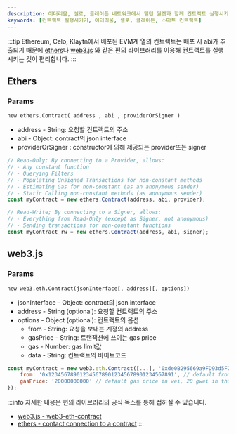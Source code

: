```yaml
---
description: 이더리움, 셀로, 클레이튼 네트워크에서 웰던 월렛과 함께 컨트랙트 실행시키기
keywords: [컨트랙트 실행시키기, 이더리움, 셀로, 클레이튼, 스마트 컨트랙트]
---
```


:::tip
Ethereum, Celo, Klaytn에서 배포된 EVM계 열의 컨트랙트는 배포 시 abi가 추출되기 때문에 [ethers](https://docs.ethers.io/v5/)나 [web3.js](https://web3js.readthedocs.io/en/v1.2.11/getting-started.html) 와 같은 편의 라이브러리를 이용해 컨트랙트를 실행시키는 것이 편리합니다.
:::

## Ethers

### Params

`new ethers.Contract( address , abi , providerOrSigner )`

- address - String: 요청할 컨트랙트의 주소
- abi - Object: contract의 json interface
- providerOrSigner : constructor에 의해 제공되는 provider또는 signer

```javascript
// Read-Only; By connecting to a Provider, allows:
// - Any constant function
// - Querying Filters
// - Populating Unsigned Transactions for non-constant methods
// - Estimating Gas for non-constant (as an anonymous sender)
// - Static Calling non-constant methods (as anonymous sender)
const myContract = new ethers.Contract(address, abi, provider);

// Read-Write; By connecting to a Signer, allows:
// - Everything from Read-Only (except as Signer, not anonymous)
// - Sending transactions for non-constant functions
const myContract_rw = new ethers.Contract(address, abi, signer);
```

## web3.js

### Params

`new web3.eth.Contract(jsonInterface[, address][, options])`

- jsonInterface - Object: contract의 json interface
- address - String (optional): 요청할 컨트랙트의 주소
- options - Object (optional): 컨트랙트의 옵션
  - from - String: 요청을 보내는 계정의 address
  - gasPrice - String: 트랜잭션에 쓰이는 gas price
  - gas - Number: gas limit값
  - data - String: 컨트랙트의 바이트코드

```javascript
const myContract = new web3.eth.Contract([...], '0xde0B295669a9FD93d5F28D9Ec85E40f4cb697BAe', {
    from: '0x1234567890123456789012345678901234567891', // default from address
    gasPrice: '20000000000' // default gas price in wei, 20 gwei in this case
});
```

:::info
자세한 내용은 편의 라이브러리의 공식 독스를 통해 접하실 수 있습니다.

- [web3.js - web3-eth-contract](https://web3js.readthedocs.io/en/v1.7.5/web3-eth-contract.html)
- [ethers - contact connection to a contract](https://docs.ethers.io/v5/api/contract/example/#example-erc-20-contract--connecting-to-a-contract)
  :::
